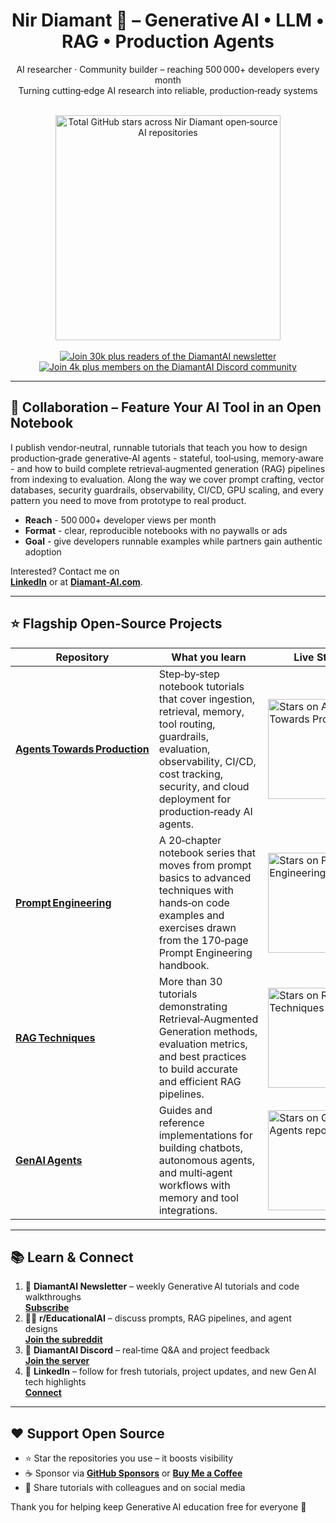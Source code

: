 <!--
  keywords: generative ai, llm, retrieval augmented generation, prompt engineering tutorials, production ai agents, langchain, langgraph, vector search, guardrails, open source
-->

<h1 align="center">Nir Diamant 🤖 – Generative AI • LLM • RAG • Production Agents</h1>

<div align="center">

AI researcher · Community builder – reaching 500 000+ developers every month  
Turning cutting‑edge AI research into reliable, production‑ready systems

<!-- Dynamic total‑stars card -->
<br>
<img
  src="https://github-readme-stats.vercel.app/api?username=NirDiamant&count_private=true&show_icons=false&hide=commits,prs,issues,contribs&hide_rank=true&custom_title=Total%20GitHub%20Stars&hide_border=true"
  alt="Total GitHub stars across Nir Diamant open‑source AI repositories"
  width="360"
/>
<br><br>

<!-- Static badges -->
<a href="https://diamantai.substack.com">
  <img src="https://img.shields.io/badge/Newsletter-30k%2B-green?style=for-the-badge"
       alt="Join 30k plus readers of the DiamantAI newsletter">
</a>
<a href="https://discord.gg/cA6Aa4uyDX">
  <img src="https://img.shields.io/badge/Discord-4k%2B%20members-5865F2?style=for-the-badge&logo=discord&logoColor=white"
       alt="Join 4k plus members on the DiamantAI Discord community">
</a>
</div>

---

## 🤝 Collaboration – Feature Your AI Tool in an Open Notebook

I publish vendor‑neutral, runnable tutorials that teach you how to design production‑grade generative‑AI agents - stateful, tool‑using, memory‑aware - and how to build complete retrieval‑augmented generation (RAG) pipelines from indexing to evaluation. Along the way we cover prompt crafting, vector databases, security guardrails, observability, CI/CD, GPU scaling, and every pattern you need to move from prototype to real product.


- **Reach** - 500 000+ developer views per month  
- **Format** - clear, reproducible notebooks with no paywalls or ads  
- **Goal** - give developers runnable examples while partners gain authentic adoption

Interested? Contact me on  
**[LinkedIn](https://www.linkedin.com/in/nir-diamant-ai/)** or at **[Diamant‑AI.com](https://www.diamant-ai.com/)**.

---

## ⭐ Flagship Open‑Source Projects

| Repository | What you learn | Live Stars |
|------------|---------------|-----------|
| **[Agents Towards Production](https://github.com/NirDiamant/agents-towards-production)** | Step‑by‑step notebook tutorials that cover ingestion, retrieval, memory, tool routing, guardrails, evaluation, observability, CI/CD, cost tracking, security, and cloud deployment for production‑ready AI agents. | <img src="https://img.shields.io/github/stars/NirDiamant/agents-towards-production?label=Stars&style=for-the-badge" alt="Stars on Agents Towards Production" width="160"> |
| **[Prompt Engineering](https://github.com/NirDiamant/prompt_engineering)** | A 20‑chapter notebook series that moves from prompt basics to advanced techniques with hands‑on code examples and exercises drawn from the 170‑page Prompt Engineering handbook. | <img src="https://img.shields.io/github/stars/NirDiamant/prompt_engineering?label=Stars&style=for-the-badge" alt="Stars on Prompt Engineering repo" width="160"> |
| **[RAG Techniques](https://github.com/NirDiamant/rag_techniques)** | More than 30 tutorials demonstrating Retrieval‑Augmented Generation methods, evaluation metrics, and best practices to build accurate and efficient RAG pipelines. | <img src="https://img.shields.io/github/stars/NirDiamant/rag_techniques?label=Stars&style=for-the-badge" alt="Stars on RAG Techniques repo" width="160"> |
| **[GenAI Agents](https://github.com/NirDiamant/genai_agents)** | Guides and reference implementations for building chatbots, autonomous agents, and multi‑agent workflows with memory and tool integrations. | <img src="https://img.shields.io/github/stars/NirDiamant/genai_agents?label=Stars&style=for-the-badge" alt="Stars on GenAI Agents repo" width="160"> |

---

## 📚 Learn & Connect

1. 💌 **DiamantAI Newsletter** – weekly Generative AI tutorials and code walkthroughs  
   **[Subscribe](https://diamantai.substack.com)**
2. 🧑‍💻 **r/EducationalAI** – discuss prompts, RAG pipelines, and agent designs  
   **[Join the subreddit](https://www.reddit.com/r/EducationalAI/)**
3. 💬 **DiamantAI Discord** – real‑time Q&A and project feedback  
   **[Join the server](https://discord.gg/cA6Aa4uyDX)**
4. 🔗 **LinkedIn** – follow for fresh tutorials, project updates, and new Gen AI tech highlights  
   **[Connect](https://www.linkedin.com/in/nir-diamant-ai/)**

---

## ❤️ Support Open Source

- ⭐ Star the repositories you use – it boosts visibility  
- ☕ Sponsor via **[GitHub Sponsors](https://github.com/sponsors/NirDiamant)** or **[Buy Me a Coffee](https://buymeacoffee.com/diamantai)**  
- 📢 Share tutorials with colleagues and on social media

Thank you for helping keep Generative AI education free for everyone 🙏

